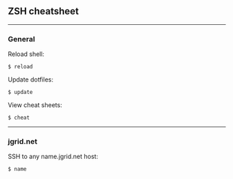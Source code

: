 ## ZSH cheatsheet


---

### General

Reload shell:
```
$ reload
```

Update dotfiles:
```
$ update
```

View cheat sheets:
```
$ cheat
```

---

### jgrid.net

SSH to any name.jgrid.net host:
```
$ name
```